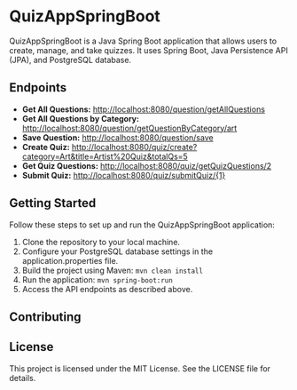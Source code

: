   <h1>QuizAppSpringBoot</h1>
    <p>QuizAppSpringBoot is a Java Spring Boot application that allows users to create, manage, and take quizzes. It uses Spring Boot, Java Persistence API (JPA), and PostgreSQL database.</p>
    <h2>Endpoints</h2>
    <ul>
        <li><strong>Get All Questions:</strong> <a href="http://localhost:8080/question/getAllQuestions">http://localhost:8080/question/getAllQuestions</a></li>
        <li><strong>Get All Questions by Category:</strong> <a href="http://localhost:8080/question/getQuestionByCategory/art">http://localhost:8080/question/getQuestionByCategory/art</a></li>
        <li><strong>Save Question:</strong> <a href="http://localhost:8080/question/save">http://localhost:8080/question/save</a></li>
        <li><strong>Create Quiz:</strong> <a href="http://localhost:8080/quiz/create?category=Art&title=Artist%20Quiz&totalQs=5">http://localhost:8080/quiz/create?category=Art&title=Artist%20Quiz&totalQs=5</a></li>
        <li><strong>Get Quiz Questions:</strong> <a href="http://localhost:8080/quiz/getQuizQuestions/2">http://localhost:8080/quiz/getQuizQuestions/2</a></li>
        <li><strong>Submit Quiz:</strong> <a href="http://localhost:8080/quiz/submitQuiz/{1}">http://localhost:8080/quiz/submitQuiz/{1}</a></li>
    </ul>
    <h2>Getting Started</h2>
    <p>Follow these steps to set up and run the QuizAppSpringBoot application:</p>
    <ol>
        <li>Clone the repository to your local machine.</li>
        <li>Configure your PostgreSQL database settings in the application.properties file.</li>
        <li>Build the project using Maven: <code>mvn clean install</code></li>
        <li>Run the application: <code>mvn spring-boot:run</code></li>
        <li>Access the API endpoints as described above.</li>
    </ol>
    <h2>Contributing</h2>
  
  <h2>License</h2>
    <p>This project is licensed under the MIT License. See the LICENSE file for details.</p>
   
